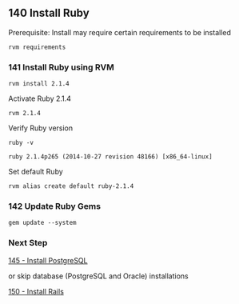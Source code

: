 ## 140 Install Ruby

Prerequisite: Install may require certain requirements to be installed

```
rvm requirements
```

### 141 Install Ruby using RVM

```
rvm install 2.1.4
```

Activate Ruby 2.1.4

```
rvm 2.1.4
```

Verify Ruby version

```
ruby -v
```

```console
ruby 2.1.4p265 (2014-10-27 revision 48166) [x86_64-linux]
```

Set default Ruby

```
rvm alias create default ruby-2.1.4
```

### 142 Update Ruby Gems

```
gem update --system
```

### Next Step

[145 - Install PostgreSQL](https://github.com/sleepepi/sleepepi/tree/master/virtual-machines/145-install-postgresql.md)

or skip database (PostgreSQL and Oracle) installations

[150 - Install Rails](https://github.com/sleepepi/sleepepi/tree/master/virtual-machines/150-install-rails.md)
